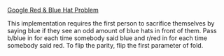[Google Red & Blue Hat Problem](http://puzzles.nigelcoldwell.co.uk/thirtynine.htm)

This implementation requires the first person to sacrifice themselves by saying blue if they see an odd amount of blue
hats in front of them. Pass b/blue in for each time somebody said blue and r/red in for each time somebody said red.
To flip the parity, flip the first parameter of fold.